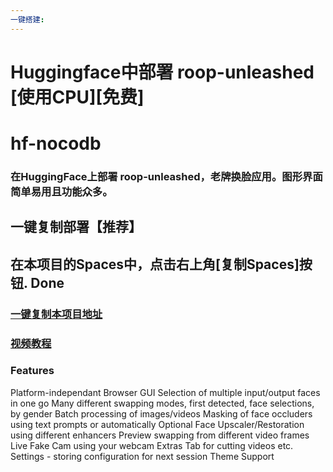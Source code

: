 ```yaml
---
一键搭建:
---
```



# Huggingface中部署 roop-unleashed [使用CPU][免费]

# hf-nocodb
### 在HuggingFace上部署 roop-unleashed，老牌换脸应用。图形界面简单易用且功能众多。

## 一键复制部署【推荐】
## 在本项目的Spaces中，点击右上角[复制Spaces]按钮. Done
### [一键复制本项目地址](https://huggingface.co/spaces/fuliai/roop-unleashed-cpu)

### [视频教程](https://www.bilibili.com/video/BV1SP2mYBEjC/)

### Features
Platform-independant Browser GUI
Selection of multiple input/output faces in one go
Many different swapping modes, first detected, face selections, by gender
Batch processing of images/videos
Masking of face occluders using text prompts or automatically
Optional Face Upscaler/Restoration using different enhancers
Preview swapping from different video frames
Live Fake Cam using your webcam
Extras Tab for cutting videos etc.
Settings - storing configuration for next session
Theme Support

